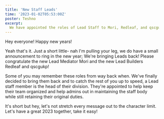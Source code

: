 ```yaml
---
title: 'New Staff Leads'
time: '2023-01-02T05:53:00Z'
poster: Teshno
excerpt:
  We have appointed the roles of Lead Staff to Mori, Redleaf, and qscgukp.
---
```


Hey everyone! Happy new years!

Yeah that's it. Just a short little- nah I'm pulling your leg, we do have a
small announcement to ring in the new year; We're bringing Leads back! Please
congratulate the new Lead Mediator Mori and the new Lead Builders Redleaf and
qscgukp!

Some of you may remember these roles from way back when. We've finally decided
to bring them back and to catch the rest of you up to speed, a Lead staff member
is the head of their division. They're appointed to help keep their team
organized and help admins out in maintaining the staff body while still
retaining their original duties.

It's short but hey, let's not stretch every message out to the character limit.
Let's have a great 2023 together, take it easy!
